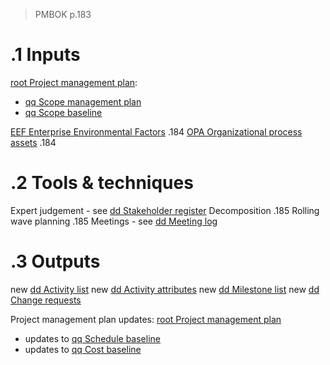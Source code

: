 > PMBOK p.183
# .1 Inputs
[root Project management plan](../Project%20Management%20Plans/root%20Project%20management%20plan.md):
* [qq Scope management plan](../Project%20Management%20Plans/qq%20Scope%20management%20plan.md)
* [qq Scope baseline](../Project%20Management%20Plans/qq%20Scope%20baseline.md)

[EEF Enterprise Environmental Factors](../EEF%20Enterprise%20Environmental%20Factors.md) .184
[OPA Organizational process assets](../OPA%20Organizational%20process%20assets.md) .184

# .2 Tools & techniques
Expert judgement - see [dd Stakeholder register](../Project%20Documents/dd%20Stakeholder%20register.md)
Decomposition .185
Rolling wave planning .185
Meetings - see [dd Meeting log](../Project%20Documents/dd%20Meeting%20log.md)

# .3 Outputs
new [dd Activity list](../Project%20Documents/dd%20Activity%20list.md)
new [dd Activity attributes](../Project%20Documents/dd%20Activity%20attributes.md)
new [dd Milestone list](../Project%20Documents/dd%20Milestone%20list.md)
new [dd Change requests](../Project%20Documents/dd%20Change%20requests.md)

Project management plan updates: [root Project management plan](../Project%20Management%20Plans/root%20Project%20management%20plan.md)
* updates to [qq Schedule baseline](../Project%20Management%20Plans/qq%20Schedule%20baseline.md)
* updates to [qq Cost baseline](../Project%20Management%20Plans/qq%20Cost%20baseline.md)